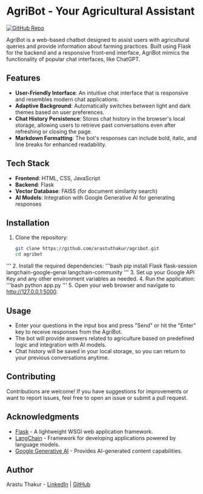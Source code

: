# AgriBot - Your Agricultural Assistant

[![GitHub Repo](https://img.shields.io/badge/GitHub-Repo-blue.svg)](https://github.com/arastuthakur/agribot)

AgriBot is a web-based chatbot designed to assist users with agricultural queries and provide information about farming practices. Built using Flask for the backend and a responsive front-end interface, AgriBot mimics the functionality of popular chat interfaces, like ChatGPT.

## Features

- **User-Friendly Interface**: An intuitive chat interface that is responsive and resembles modern chat applications.
- **Adaptive Background**: Automatically switches between light and dark themes based on user preferences.
- **Chat History Persistence**: Stores chat history in the browser's local storage, allowing users to retrieve past conversations even after refreshing or closing the page.
- **Markdown Formatting**: The bot's responses can include bold, italic, and line breaks for enhanced readability.

## Tech Stack

- **Frontend**: HTML, CSS, JavaScript
- **Backend**: Flask
- **Vector Database**: FAISS (for document similarity search)
- **AI Models**: Integration with Google Generative AI for generating responses

## Installation

1. Clone the repository:

   ```bash
   git clone https://github.com/arastuthakur/agribot.git
   cd agribot
'''
2. Install the required dependencies:
'''bash
pip install Flask flask-session langchain-google-genai langchain-community
'''
3. Set up your Google API Key and any other environment variables as needed.
4. Run the application:
'''bash
python app.py
'''
5. Open your web browser and navigate to http://127.0.0.1:5000.
## Usage

- Enter your questions in the input box and press "Send" or hit the "Enter" key to receive responses from the AgriBot.
- The bot will provide answers related to agriculture based on predefined logic and integration with AI models.
- Chat history will be saved in your local storage, so you can return to your previous conversations anytime.

## Contributing

Contributions are welcome! If you have suggestions for improvements or want to report issues, feel free to open an issue or submit a pull request.


## Acknowledgments

- [Flask](https://flask.palletsprojects.com/) - A lightweight WSGI web application framework.
- [LangChain](https://langchain.com/) - Framework for developing applications powered by language models.
- [Google Generative AI](https://cloud.google.com/generative-ai) - Provides AI-generated content capabilities.

## Author

Arastu Thakur - [LinkedIn](https://www.linkedin.com/in/arastuthakur) | [GitHub](https://github.com/arastuthakur)
